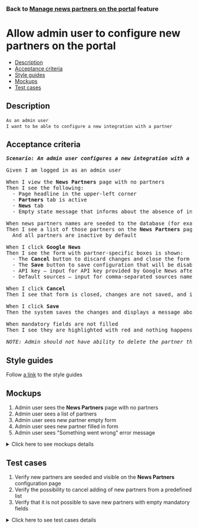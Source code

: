 ### Back to [Manage news partners on the portal](../../README.md) feature

# Allow admin user to configure new partners on the portal

- [Description](#description)
- [Acceptance criteria](#acceptance-criteria)
- [Style guides](#style-guides)
- [Mockups](#mockups)
- [Test cases](#test-cases)

## Description

    As an admin user
    I want to be able to configure a new integration with a partner

## Acceptance criteria

<pre>
<b><i>Scenario: An admin user configures a new integration with a partner on the <b>News Partners</b> page</i></b>

Given I am logged in as an admin user

When I view the <b>News Partners</b> page with no partners
Then I see the following:
  - Page headline in the upper-left corner
  - <b>Partners</b> tab is active
  - <b>News</b> tab
  - Empty state message that informs about the absence of integrations with partners

When news partners names are seeded to the database (for example, <b>Google News</b>)
Then I see a list of those partners on the <b>News Partners</b> page
  And all partners are inactive by default

When I click <b>Google News</b>
Then I see the form with partner-specific boxes is shown:
  - The <b>Cancel</b> button to discard changes and close the form
  - The <b>Save</b> button to save configuration that will be disabled till I make any changes in the form
  - API key – input for API key provided by Google News after the activation of the development account (mandatory field)
  - Default sources – input for comma-separated sources names, for example, abc-news, associated-press (mandatory field)

When I click <b>Cancel</b>
Then I see that form is closed, changes are not saved, and integration with this partner is inactivated

When I click <b>Save</b>
Then the system saves the changes and displays a message about success

When mandatory fields are not filled
Then I see they are highlighted with red and nothing happens with the form

<i>NOTE: Admin should not have ability to delete the partner through the UI. They should only deactivate it.</i>
</pre>

## Style guides

Follow [a link](https://www.figma.com/proto/0zkkf5WC77OSpvyD6YXpFE/Style-guides?page-id=0%3A1&node-id=19%3A5368&viewport=266%2C48%2C0.54&scaling=min-zoom&starting-point-node-id=19%3A5368) to the style guides

## Mockups

1. Admin user sees the <b>News Partners</b> page with no partners
2. Admin user sees a list of partners
3. Admin user sees new partner empty form
4. Admin user sees new partner filled in form
5. Admin user sees "Something went wrong" error message

<details>
  <summary>Click here to see mockups details</summary>

**1. Admin user sees the News Partners page with no partners:**

![Admin user sees the News Partners page with no partners](/desktop_application_features/manage_news_partners/images/news_partners_page_with_no_partners.png)

**2. Admin user sees a list of partners:**

![Admin user sees a list of partners](/desktop_application_features/manage_news_partners/images/news_partners_list.png)

**3. Admin user sees new partner empty form:**

![Admin user sees new partner empty form](/desktop_application_features/manage_news_partners/images/news_partners_empty_form.png)

**4. Admin user sees new partner filled in form:**

![Admin user sees new partner filled in form](/desktop_application_features/manage_news_partners/images/news_partners_filled_form.png)

**5. Admin user sees "Something went wrong" error message:**

![Admin user sees "Something went wrong" error message](/desktop_application_features/manage_news_partners/images/something_went_wrong_popup.png)

</details>

## Test cases

1. Verify new partners are seeded and visible on the <b>News Partners</b> configuration page
2. Verify the possibility to cancel adding of new partners from a predefined list
3. Verify that it is not possible to save new partners with empty mandatory fields

<details>
  <summary>Click here to see test cases details</summary>

### **#1. Verify new partners are seeded and visible on the News Partners configuration page**

|Preconditions|Steps|Expected result
--------------|-----|----------
|- Partners are seeded successfully</br>- Log in with admin account|1) Go to the <b>News Partners</b> configuration page</br>2) Select the partner from the avaliable list</br>3) In the <b>API key</b> and <b>Default sources</b> inputs, enter valid data</br>4) Click <b>Save</b>|1) The partners are added as inactive into the list with all empty settings</br>4) A notification about successful saving of changes appears, the new partner is saved with inactive state|

### **#2. Verify the possibility to cancel adding of new partners from a predefined list**

|Preconditions|Steps|Expected result
--------------|-----|----------
|- Log in with admin account</br>- Go to the <b>News Partners</b> configuration page|1) Select the partner from the avaliable list</br>2) In the <b>API key</b> and <b>Default sources</b> inputs, enter valid data</br></br>3) Click <b>Cancel</b>|3) Changes to the news partner are not saved|

### **#3. Verify that it is not possible to save new partners with empty mandatory fields**

|Preconditions|Steps|Expected result
--------------|-----|----------
|- Log in with admin account</br>- Go to the <b>News Partners</b> configuration page|1) Select the partner from the avaliable list</br>2) Do not fill in the API key input</br>3) In the Default sources input, enter valid data</br>4) Click <b>Save</b></br>5) In the <b>API key</b> input, enter valid data</br>6) Do not fill in the <b>Default sources</b> input</br>7) Click <b>Save</b>|4) Warning message about required fields appears. The partner is not saved</br>7) Warning message about required fields appears. The partner is not saved|
</details>

